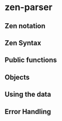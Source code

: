 zen-parser
==========

Zen notation
-------------



Zen Syntax
-----------



Public functions
-----------------



Objects
--------



Using the data
---------------



Error Handling
---------------